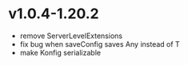 # v1.0.4-1.20.2
- remove ServerLevelExtensions
- fix bug when saveConfig saves Any instead of T
- make Konfig serializable